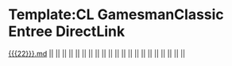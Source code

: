 Template:CL GamesmanClassic Entree DirectLink
=============================================

[{{{22}}}.md]({{{22}}}.md "wikilink") || || || || || || || || || || || || || || || || || || || || ||
